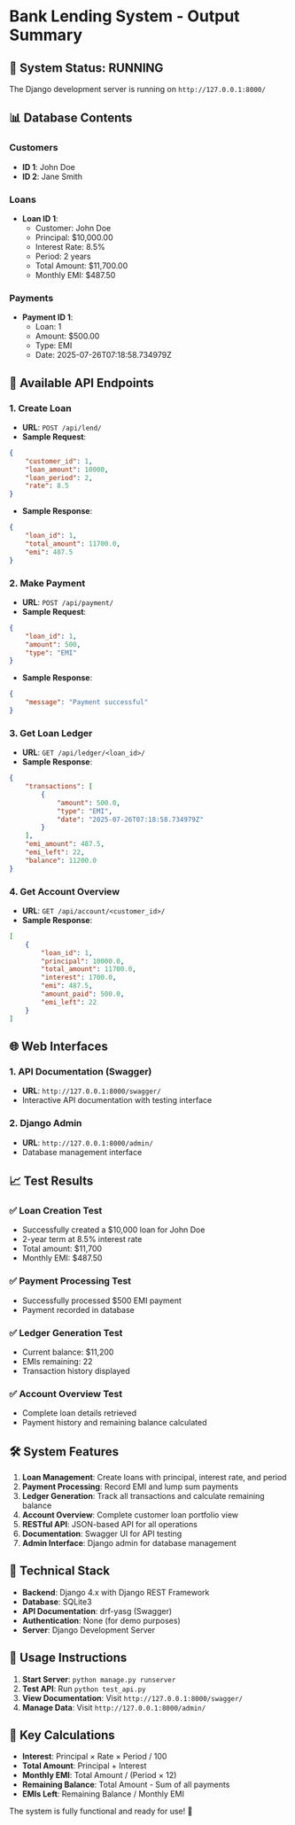 # Bank Lending System - Output Summary

## 🚀 System Status: RUNNING

The Django development server is running on `http://127.0.0.1:8000/`

## 📊 Database Contents

### Customers
- **ID 1**: John Doe
- **ID 2**: Jane Smith

### Loans
- **Loan ID 1**: 
  - Customer: John Doe
  - Principal: $10,000.00
  - Interest Rate: 8.5%
  - Period: 2 years
  - Total Amount: $11,700.00
  - Monthly EMI: $487.50

### Payments
- **Payment ID 1**:
  - Loan: 1
  - Amount: $500.00
  - Type: EMI
  - Date: 2025-07-26T07:18:58.734979Z

## 🔗 Available API Endpoints

### 1. Create Loan
- **URL**: `POST /api/lend/`
- **Sample Request**:
```json
{
    "customer_id": 1,
    "loan_amount": 10000,
    "loan_period": 2,
    "rate": 8.5
}
```
- **Sample Response**:
```json
{
    "loan_id": 1,
    "total_amount": 11700.0,
    "emi": 487.5
}
```

### 2. Make Payment
- **URL**: `POST /api/payment/`
- **Sample Request**:
```json
{
    "loan_id": 1,
    "amount": 500,
    "type": "EMI"
}
```
- **Sample Response**:
```json
{
    "message": "Payment successful"
}
```

### 3. Get Loan Ledger
- **URL**: `GET /api/ledger/<loan_id>/`
- **Sample Response**:
```json
{
    "transactions": [
        {
            "amount": 500.0,
            "type": "EMI",
            "date": "2025-07-26T07:18:58.734979Z"
        }
    ],
    "emi_amount": 487.5,
    "emi_left": 22,
    "balance": 11200.0
}
```

### 4. Get Account Overview
- **URL**: `GET /api/account/<customer_id>/`
- **Sample Response**:
```json
[
    {
        "loan_id": 1,
        "principal": 10000.0,
        "total_amount": 11700.0,
        "interest": 1700.0,
        "emi": 487.5,
        "amount_paid": 500.0,
        "emi_left": 22
    }
]
```

## 🌐 Web Interfaces

### 1. API Documentation (Swagger)
- **URL**: `http://127.0.0.1:8000/swagger/`
- Interactive API documentation with testing interface

### 2. Django Admin
- **URL**: `http://127.0.0.1:8000/admin/`
- Database management interface

## 📈 Test Results

### ✅ Loan Creation Test
- Successfully created a $10,000 loan for John Doe
- 2-year term at 8.5% interest rate
- Total amount: $11,700
- Monthly EMI: $487.50

### ✅ Payment Processing Test
- Successfully processed $500 EMI payment
- Payment recorded in database

### ✅ Ledger Generation Test
- Current balance: $11,200
- EMIs remaining: 22
- Transaction history displayed

### ✅ Account Overview Test
- Complete loan details retrieved
- Payment history and remaining balance calculated

## 🛠️ System Features

1. **Loan Management**: Create loans with principal, interest rate, and period
2. **Payment Processing**: Record EMI and lump sum payments
3. **Ledger Generation**: Track all transactions and calculate remaining balance
4. **Account Overview**: Complete customer loan portfolio view
5. **RESTful API**: JSON-based API for all operations
6. **Documentation**: Swagger UI for API testing
7. **Admin Interface**: Django admin for database management

## 🔧 Technical Stack

- **Backend**: Django 4.x with Django REST Framework
- **Database**: SQLite3
- **API Documentation**: drf-yasg (Swagger)
- **Authentication**: None (for demo purposes)
- **Server**: Django Development Server

## 📝 Usage Instructions

1. **Start Server**: `python manage.py runserver`
2. **Test API**: Run `python test_api.py`
3. **View Documentation**: Visit `http://127.0.0.1:8000/swagger/`
4. **Manage Data**: Visit `http://127.0.0.1:8000/admin/`

## 🎯 Key Calculations

- **Interest**: Principal × Rate × Period / 100
- **Total Amount**: Principal + Interest
- **Monthly EMI**: Total Amount / (Period × 12)
- **Remaining Balance**: Total Amount - Sum of all payments
- **EMIs Left**: Remaining Balance / Monthly EMI

The system is fully functional and ready for use! 🎉 
